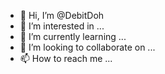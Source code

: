 - 👋 Hi, I’m @DebitDoh
- 👀 I’m interested in ...
- 🌱 I’m currently learning ...
- 💞️ I’m looking to collaborate on ...
- 📫 How to reach me ...

<!---
DebitDoh/DebitDoh is a ✨ special ✨ repository because its `README.md` (this file) appears on your GitHub profile.
You can click the Preview link to take a look at your changes.
--->
